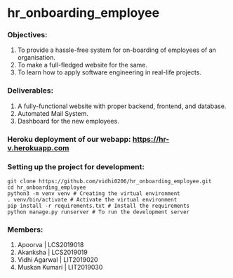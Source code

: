 # hr_onboarding_employee
### Objectives:
1. To provide a hassle-free system for on-boarding of employees of an organisation.
2. To make a full-fledged website for the same.
3. To learn how to apply software engineering in real-life projects.
### Deliverables:
1. A fully-functional website with proper backend, frontend, and database.
2. Automated Mail System.
3. Dashboard for the new employees.

### Heroku deployment of our webapp:  https://hr-v.herokuapp.com
### Setting up the project for development:
``` batch
git clone https://github.com/vidhi0206/hr_onboarding_employee.git
cd hr_onboarding_employee
python3 -m venv venv # Creating the virtual environment
. venv/bin/activate # Activate the virtual environment
pip install -r requirements.txt # Install the requirements
python manage.py runserver # To run the development server 
```

### Members:
1. Apoorva | LCS2019018
2. Akanksha | LCS2019019
3. Vidhi Agarwal | LIT2019020
4. Muskan Kumari | LIT2019030
